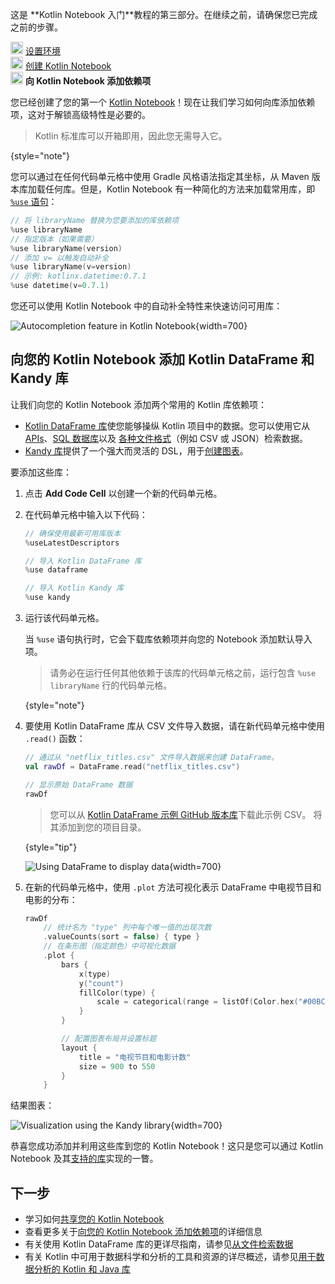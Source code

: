 [//]: # (title: 向 Kotlin Notebook 添加依赖项)

<tldr>
   <p>这是 **Kotlin Notebook 入门**教程的第三部分。在继续之前，请确保您已完成之前的步骤。</p>
   <p><img src="icon-1-done.svg" width="20" alt="First step"/> <a href="kotlin-notebook-set-up-env.md">设置环境</a><br/>
      <img src="icon-2-done.svg" width="20" alt="Second step"/> <a href="kotlin-notebook-create.md">创建 Kotlin Notebook</a><br/>
      <img src="icon-3.svg" width="20" alt="Third step"/> <strong>向 Kotlin Notebook 添加依赖项</strong><br/>
  </p>
</tldr>

您已经创建了您的第一个 [Kotlin Notebook](kotlin-notebook-overview.md)！现在让我们学习如何向库添加依赖项，这对于解锁高级特性是必要的。

> Kotlin 标准库可以开箱即用，因此您无需导入它。
> 
{style="note"}

您可以通过在任何代码单元格中使用 Gradle 风格语法指定其坐标，从 Maven 版本库加载任何库。但是，Kotlin Notebook 有一种简化的方法来加载常用库，即 [`%use` 语句](https://www.jetbrains.com/help/idea/kotlin-notebook.html#import-libraries)：

```kotlin
// 将 libraryName 替换为您要添加的库依赖项
%use libraryName
// 指定版本（如果需要）
%use libraryName(version)
// 添加 v= 以触发自动补全
%use libraryName(v=version)
// 示例: kotlinx.datetime:0.7.1
%use datetime(v=0.7.1)
```

您还可以使用 Kotlin Notebook 中的自动补全特性来快速访问可用库：

![Autocompletion feature in Kotlin Notebook](autocompletion-feature-notebook.png){width=700}

## 向您的 Kotlin Notebook 添加 Kotlin DataFrame 和 Kandy 库

让我们向您的 Kotlin Notebook 添加两个常用的 Kotlin 库依赖项：
* [Kotlin DataFrame 库](https://kotlin.github.io/dataframe/home.html)使您能够操纵 Kotlin 项目中的数据。您可以使用它从 [APIs](data-analysis-work-with-api.md)、[SQL 数据库](data-analysis-connect-to-db.md)以及 [各种文件格式](data-analysis-work-with-data-sources.md)（例如 CSV 或 JSON）检索数据。
* [Kandy 库](https://kotlin.github.io/kandy/welcome.html)提供了一个强大而灵活的 DSL，用于[创建图表](data-analysis-visualization.md)。

要添加这些库：

1. 点击 **Add Code Cell** 以创建一个新的代码单元格。
2. 在代码单元格中输入以下代码：

    ```kotlin
    // 确保使用最新可用库版本
    %useLatestDescriptors
    
    // 导入 Kotlin DataFrame 库
    %use dataframe
    
    // 导入 Kotlin Kandy 库
    %use kandy
    ```

3. 运行该代码单元格。

    当 `%use` 语句执行时，它会下载库依赖项并向您的 Notebook 添加默认导入项。

    > 请务必在运行任何其他依赖于该库的代码单元格之前，运行包含 `%use libraryName` 行的代码单元格。
    >
    {style="note"}

4. 要使用 Kotlin DataFrame 库从 CSV 文件导入数据，请在新代码单元格中使用 `.read()` 函数：

    ```kotlin
    // 通过从 "netflix_titles.csv" 文件导入数据来创建 DataFrame。
    val rawDf = DataFrame.read("netflix_titles.csv")
    
    // 显示原始 DataFrame 数据
    rawDf
    ```

    > 您可以从 [Kotlin DataFrame 示例 GitHub 版本库](https://github.com/Kotlin/dataframe/blob/master/examples/notebooks/netflix/netflix_titles.csv)下载此示例 CSV。
    > 将其添加到您的项目目录。
    > 
    {style="tip"}

    ![Using DataFrame to display data](add-dataframe-dependency.png){width=700}

5. 在新的代码单元格中，使用 `.plot` 方法可视化表示 DataFrame 中电视节目和电影的分布：

    ```kotlin
    rawDf
        // 统计名为 "type" 列中每个唯一值的出现次数
        .valueCounts(sort = false) { type }
        // 在条形图（指定颜色）中可视化数据
        .plot {
            bars {
                x(type)
                y("count")
                fillColor(type) {
                    scale = categorical(range = listOf(Color.hex("#00BCD4"), Color.hex("#009688")))
                }
            }
    
            // 配置图表布局并设置标题
            layout {
                title = "电视节目和电影计数"
                size = 900 to 550
            }
        }
    ```

结果图表：

![Visualization using the Kandy library](kandy-library.png){width=700}

恭喜您成功添加并利用这些库到您的 Kotlin Notebook！这只是您可以通过 Kotlin Notebook 及其[支持的库](data-analysis-libraries.md)实现的一瞥。

## 下一步

* 学习如何[共享您的 Kotlin Notebook](kotlin-notebook-share.md)
* 查看更多关于[向您的 Kotlin Notebook 添加依赖项](https://www.jetbrains.com/help/idea/kotlin-notebook.html#add-dependencies)的详细信息
* 有关使用 Kotlin DataFrame 库的更详尽指南，请参见[从文件检索数据](data-analysis-work-with-data-sources.md)
* 有关 Kotlin 中可用于数据科学和分析的工具和资源的详尽概述，请参见[用于数据分析的 Kotlin 和 Java 库](data-analysis-libraries.md)